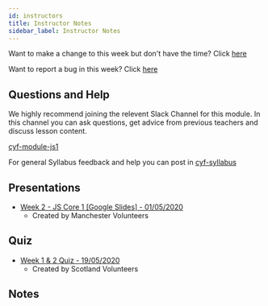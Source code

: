 ```yaml
---
id: instructors
title: Instructor Notes
sidebar_label: Instructor Notes
---
```


Want to make a change to this week but don't have the time? Click [here](https://github.com/CodeYourFuture/syllabus/issues/new?assignees=&labels=enhancement&template=change-request.md&title=)

Want to report a bug in this week? Click [here](https://github.com/CodeYourFuture/syllabus/issues/new?assignees=&labels=bug&template=bug-report.md&title=)

## Questions and Help

We highly recommend joining the relevent Slack Channel for this module. In this channel you can ask questions, get advice from previous teachers and discuss lesson content.

[cyf-module-js1](https://codeyourfuture.slack.com/archives/C7RBFFKUK)

For general Syllabus feedback and help you can post in [cyf-syllabus](https://codeyourfuture.slack.com/archives/C012UUW69S8)

## Presentations

- [Week 2 - JS Core 1 [Google Slides] - 01/05/2020](https://drive.google.com/open?id=1rVqH5A01wNlb674u5qEf57Ppe_ldTk5Ni4IuVP8LOzY)
  - Created by Manchester Volunteers

## Quiz

- [Week 1 & 2 Quiz - 19/05/2020](https://drive.google.com/open?id=1c-aVAg4SilVvEJfT8FVlbRBZFdXb2FXAEF3yXtOBX-k)
  - Created by Scotland Volunteers

## Notes
